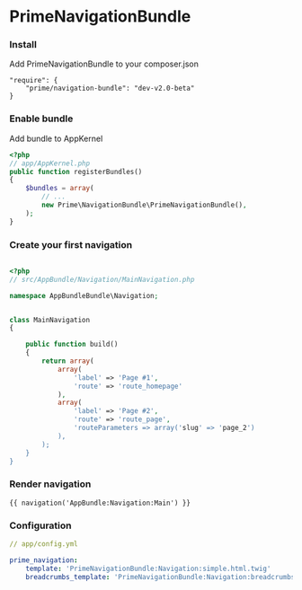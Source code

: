 # PrimeNavigationBundle

### Install

Add PrimeNavigationBundle to your composer.json

```
"require": {
    "prime/navigation-bundle": "dev-v2.0-beta"
}
```

### Enable bundle

Add bundle to AppKernel

``` php
<?php
// app/AppKernel.php
public function registerBundles()
{
    $bundles = array(
        // ...
        new Prime\NavigationBundle\PrimeNavigationBundle(),
    );
}

```

### Create your first navigation

``` php

<?php
// src/AppBundle/Navigation/MainNavigation.php

namespace AppBundleBundle\Navigation;


class MainNavigation
{

    public function build()
    {
        return array(
            array(
                'label' => 'Page #1',
                'route' => 'route_homepage'
            ),
            array(
                'label' => 'Page #2',
                'route' => 'route_page',
                'routeParameters => array('slug' => 'page_2')
            ),
        );
    }
}

```

### Render navigation

```
{{ navigation('AppBundle:Navigation:Main') }}
```

### Configuration

``` yaml
// app/config.yml

prime_navigation:
    template: 'PrimeNavigationBundle:Navigation:simple.html.twig'
    breadcrumbs_template: 'PrimeNavigationBundle:Navigation:breadcrumbs.html.twig'
```
